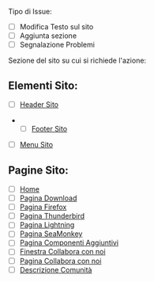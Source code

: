 Tipo di Issue:

* [ ] Modifica Testo sul sito
* [ ] Aggiunta sezione
* [ ] Segnalazione Problemi

Sezione del sito su cui si richiede l'azione:

## Elementi Sito:

* [ ] [Header Sito](https://github.com/MozillaItalia/www.mozillaitalia.org/blob/master/header.md)
* * [ ] [Footer Sito](https://github.com/MozillaItalia/www.mozillaitalia.org/blob/master/footer.md)
* [ ] [Menu Sito](https://github.com/MozillaItalia/www.mozillaitalia.org/blob/master/menu.md)

## Pagine Sito:

* [ ] [Home]()
* [ ] [Pagina Download](https://github.com/MozillaItalia/www.mozillaitalia.org/blob/master/download.md)
* [ ] [Pagina Firefox](https://github.com/MozillaItalia/www.mozillaitalia.org/blob/master/firefox.md)
* [ ] [Pagina Thunderbird](https://github.com/MozillaItalia/www.mozillaitalia.org/blob/master/thunderbird.md)
* [ ] [Pagina Lightning](https://github.com/MozillaItalia/www.mozillaitalia.org/blob/master/lightning.md)
* [ ] [Pagina SeaMonkey](https://github.com/MozillaItalia/www.mozillaitalia.org/blob/master/seamonkey.md)
* [ ] [Pagina Componenti Aggiuntivi](https://github.com/MozillaItalia/www.mozillaitalia.org/blob/master/componentiaggiuntivi.md)
* [ ] [Finestra Collabora con noi](https://github.com/MozillaItalia/www.mozillaitalia.org/blob/master/finestracollabora.md)
* [ ] [Pagina Collabora con noi]()
* [ ] [Descrizione Comunità](https://github.com/MozillaItalia/www.mozillaitalia.org/blob/master/descrizione.md)
